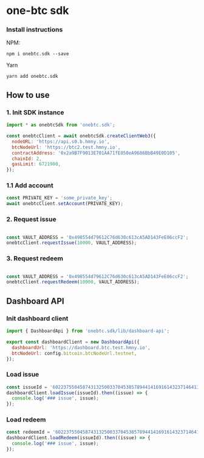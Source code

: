 # one-btc sdk

### Install instructions

NPM:
```
npm i onebtc.sdk --save
```

Yarn
```
yarn add onebtc.sdk
```

## How to use

### 1. Init SDK instance

```js
import * as onebtcSdk from 'onebtc.sdk';

const onebtcClient = await onebtcSdk.createClientWeb3({
  nodeURL: 'https://api.s0.b.hmny.io',
  btcNodeUrl: 'https://btc2.test.hmny.io',
  contractAddress: '0x2a9B7F9013E701AA71fE050eA9686BbB49E0D105',
  chainId: 2,
  gasLimit: 6721900,
});

```

### 1.1 Add account

```js
const PRIVATE_KEY = 'some_private_key';
await onebtcClient.setAccount(PRIVATE_KEY);
```


### 2. Request issue

```js

const VAULT_ADDRESS = '0x498554d79612C76d630c613cA5AD143FeE06ccF2';
onebtcClient.requestIssue(10000, VAULT_ADDRESS);
```

### 3. Request redeem

```js

const VAULT_ADDRESS = '0x498554d79612C76d630c613cA5AD143FeE06ccF2';
onebtcClient.requestRedeem(10000, VAULT_ADDRESS);
```


## Dashboard API


### Init dashboard client
```js
import { DashboardApi } from 'onebtc.sdk/lib/dashboard-api';

export const dashboardClient = new DashboardApi({
  dashboardUrl: 'https://dashboard.btc.test.hmny.io',
  btcNodeUrl: config.bitcoin.btcNodeUrl.testnet,
});
```

### Load issue

```js
const issueId = '60223755045874313250033704538578944141691614323714641306215289094834832886161'
dashboardClient.loadIssue(issueId).then((issue) => {
  console.log('### issue', issue);
});
```

### Load redeem

```js
const redeemId = '60223755045874313250033704538578944141691614323714641306215289094834832886161'
dashboardClient.loadRedeem(issueId).then((issue) => {
  console.log('### issue', issue);
});
```